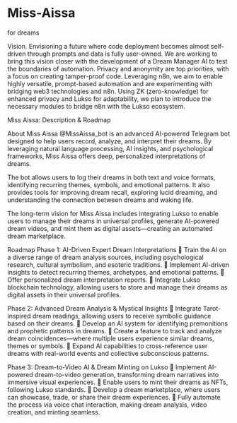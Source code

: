 # Miss-Aissa
for dreams

Vision.
Envisioning a future where code deployment becomes almost self-driven through prompts and data is fully user-owned.
We are working to bring this vision closer with the development of a Dream Manager AI to test the boundaries of automation. 
Privacy and anonymity are top priorities, with a focus on creating tamper-proof code. 
Leveraging n8n, we aim to enable highly versatile, prompt-based automation and are experimenting with bridging web3 technologies and n8n. 
Using ZK (zero-knowledge) for enhanced privacy and Lukso for adaptability, we plan to introduce the necessary modules to bridge n8n with the Lukso ecosystem.



Miss Aissa: Description & Roadmap

About Miss Aissa
@MissAissa_bot is an advanced AI-powered Telegram bot designed to help users record, analyze, and interpret their dreams. By leveraging natural language processing, AI insights, and psychological frameworks, Miss Aissa offers deep, personalized interpretations of dreams.

The bot allows users to log their dreams in both text and voice formats, identifying recurring themes, symbols, and emotional patterns. It also provides tools for improving dream recall, exploring lucid dreaming, and understanding the connection between dreams and waking life.

The long-term vision for Miss Aissa includes integrating Lukso to enable users to manage their dreams in universal profiles, generate AI-powered dream videos, and mint them as digital assets—creating an automated dream marketplace.

Roadmap
Phase 1: AI-Driven Expert Dream Interpretations
🔹 Train the AI on a diverse range of dream analysis sources, including psychological research, cultural symbolism, and esoteric traditions.
🔹 Implement AI-driven insights to detect recurring themes, archetypes, and emotional patterns.
🔹 Offer personalized dream interpretation reports.
🔹 Integrate Lukso blockchain technology, allowing users to store and manage their dreams as digital assets in their universal profiles.

Phase 2: Advanced Dream Analysis & Mystical Insights
🔹 Integrate Tarot-inspired dream readings, allowing users to receive symbolic guidance based on their dreams.
🔹 Develop an AI system for identifying premonitions and prophetic patterns in dreams.
🔹 Create a feature to track and analyze dream coincidences—where multiple users experience similar dreams, themes or symbols.
🔹 Expand AI capabilities to cross-reference user dreams with real-world events and collective subconscious patterns.

Phase 3: Dream-to-Video AI & Dream Minting on Lukso
🔹 Implement AI-powered dream-to-video generation, transforming dream narratives into immersive visual experiences.
🔹 Enable users to mint their dreams as NFTs, following Lukso standards.
🔹 Develop a dream marketplace, where users can showcase, trade, or share their dream experiences.
🔹 Fully automate the process via voice chat interaction, making dream analysis, video creation, and minting seamless.

